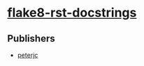 # [flake8-rst-docstrings](https://pypi.org/project/flake8-rst-docstrings)



## Publishers
- [peterjc](https://pypi.org/user/peterjc)

